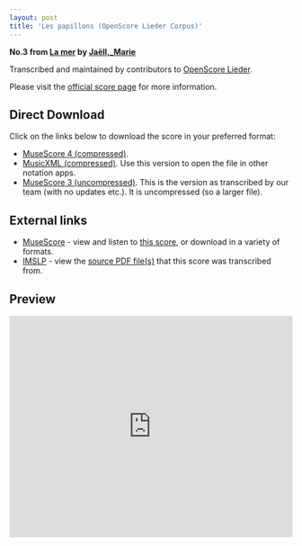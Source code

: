 ```yaml
---
layout: post
title: 'Les papillons (OpenScore Lieder Corpus)'
---
```


__No.3 from [La mer](https://fourscoreandmore.org/openscore/lieder/Ja%C3%ABll,_Marie/La_mer/) by [Jaëll,_Marie](https://fourscoreandmore.org/openscore/lieder/Ja%C3%ABll,_Marie)__

Transcribed and maintained by contributors to [OpenScore Lieder].

Please visit the [official score page] for more information.

[official score page]: https://musescore.com/openscore-lieder-corpus/scores/6155444
[OpenScore Lieder]: https://musescore.com/openscore-lieder-corpus

## Direct Download

Click on the links below to download the score in your preferred format:
- [MuseScore 4 (compressed)](https://fourscoreandmore.org/openscore/lieder/Ja%C3%ABll,_Marie/La_mer/3_Les_papillons.mscz).
- [MusicXML (compressed)](https://fourscoreandmore.org/openscore/lieder/Ja%C3%ABll,_Marie/La_mer/3_Les_papillons.mxl). Use this version to open the file in other notation apps.
- [MuseScore 3 (uncompressed)](https://raw.githubusercontent.com/OpenScore/Lieder/refs/heads/main/scores/Ja%C3%ABll,_Marie/La_mer/3_Les_papillons/lc6155444.mscx). This is the version as transcribed by our team (with no updates etc.). It is uncompressed (so a larger file).

## External links

- [MuseScore] - view and listen to [this score][MuseScore], or download in a variety of formats.
- [IMSLP] - view the [source PDF file(s)][IMSLP] that this score was transcribed from.

[MuseScore]: https://musescore.com/score/6155444
[IMSLP]: https://imslp.org/wiki/Special:ReverseLookup/624194

## Preview

<iframe width="100%" height="394" src="https://musescore.com/openscore-lieder-corpus/scores/6155444/embed" frameborder="0" allowfullscreen allow="autoplay; fullscreen"></iframe>

